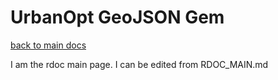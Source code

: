 # UrbanOpt GeoJSON Gem

[back to main docs](../)

I am the rdoc main page. I can be edited from RDOC_MAIN.md